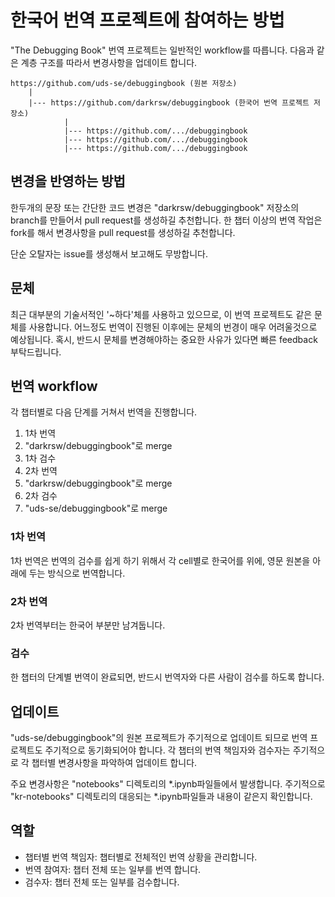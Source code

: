 # 한국어 번역 프로젝트에 참여하는 방법

"The Debugging Book" 번역 프로젝트는 일반적인 workflow를 따릅니다.
다음과 같은 계층 구조를 따라서 변경사항을 업데이트 합니다.

```
https://github.com/uds-se/debuggingbook (원본 저장소)
    |
    |--- https://github.com/darkrsw/debuggingbook (한국어 번역 프로젝트 저장소)
            |
            |--- https://github.com/.../debuggingbook
            |--- https://github.com/.../debuggingbook
            |--- https://github.com/.../debuggingbook
```

## 변경을 반영하는 방법

한두개의 문장 또는 간단한 코드 변경은 "darkrsw/debuggingbook" 저장소의 branch를 만들어서 pull request를 생성하길 추천합니다. 한 챕터 이상의 번역 작업은 fork를 해서 변경사항을 pull request를 생성하길 추천합니다.

단순 오탈자는 issue를 생성해서 보고해도 무방합니다.


## 문체
최근 대부분의 기술서적인 '~하다'체를 사용하고 있으므로, 이 번역 프로젝트도 같은 문체를 사용합니다. 어느정도 번역이 진행된 이후에는 문체의 번경이 매우 어려울것으로 예상됩니다. 혹시, 반드시 문체를 변경해야하는 중요한 사유가 있다면 빠른 feedback 부탁드립니다.

## 번역 workflow
각 챕터별로 다음 단계를 거쳐서 번역을 진행합니다.

1. 1차 번역
2. "darkrsw/debuggingbook"로 merge
3. 1차 검수
4. 2차 번역
5. "darkrsw/debuggingbook"로 merge
6. 2차 검수
7. "uds-se/debuggingbook"로 merge

### 1차 번역
1차 번역은 번역의 검수를 쉽게 하기 위해서 각 cell별로 한국어를 위에, 영문 원본을 아래에 두는 방식으로 번역합니다.

### 2차 번역
2차 번역부터는 한국어 부분만 남겨둡니다.


### 검수
한 챕터의 단계별 번역이 완료되면, 반드시 번역자와 다른 사람이 검수를 하도록 합니다.


## 업데이트
"uds-se/debuggingbook"의 원본 프로젝트가 주기적으로 업데이트 되므로 번역 프로젝트도 주기적으로 동기화되어야 합니다. 각 챕터의 번역 책임자와 검수자는 주기적으로 각 챕터별 변경사항을 파악하여 업데이트 합니다.

주요 변경사항은 "notebooks" 디렉토리의 *.ipynb파일들에서 발생합니다. 주기적으로 "kr-notebooks" 디렉토리의 대응되는 *.ipynb파일들과 내용이 같은지 확인합니다.

## 역할
* 챕터별 번역 책임자: 챕터별로 전체적인 번역 상황을 관리합니다.
* 번역 참여자: 챕터 전체 또는 일부를 번역 합니다.
* 검수자: 챕터 전체 또는 일부를 검수합니다.
